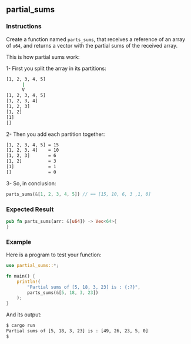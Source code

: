 ## partial_sums

### Instructions

Create a function named `parts_sums`, that receives a reference of an array of `u64`, and returns a vector with the partial sums of the received array.

This is how partial sums work:

1- First you split the array in its partitions:

```sh
[1, 2, 3, 4, 5]
      |
      V
[1, 2, 3, 4, 5]
[1, 2, 3, 4]
[1, 2, 3]
[1, 2]
[1]
[]
```

2- Then you add each partition together:

```sh
[1, 2, 3, 4, 5] = 15
[1, 2, 3, 4]    = 10
[1, 2, 3]       = 6
[1, 2]          = 3
[1]             = 1
[]              = 0
```

3- So, in conclusion:

```rs
parts_sums(&[1, 2, 3, 4, 5]) // == [15, 10, 6, 3 ,1, 0]
```

### Expected Result

```rs
pub fn parts_sums(arr: &[u64]) -> Vec<64>{
}
```

### Example

Here is a program to test your function:

```rs
use partial_sums::*;

fn main() {
    println!(
        "Partial sums of [5, 18, 3, 23] is : {:?}",
        parts_sums(&[5, 18, 3, 23])
    );
}
```

And its output:

```sh
$ cargo run
Partial sums of [5, 18, 3, 23] is : [49, 26, 23, 5, 0]
$
```
